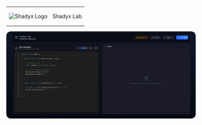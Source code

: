 <center>
<p align="center">
  <table>
    <tr>
      <td align = "center"><img src="./public/favicon.ico" alt="Shadyx Logo" width="30"/></td>
      <td><p>Shadyx Lab</h2></td>
    </tr>
  </table>
</p>
</center>

<p>
  <img src="./public/readmeimg.jpg" alt="Project Banner" width="600" style="border-radius: 12px;"/>
</p>
